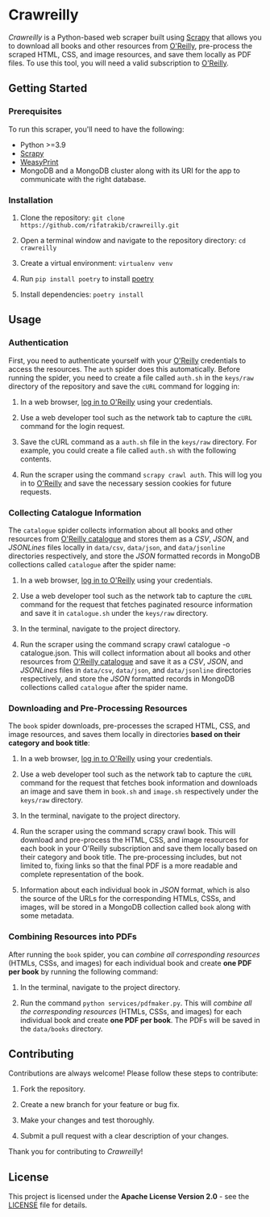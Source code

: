 # Crawreilly

*Crawreilly* is a Python-based web scraper built using [Scrapy](https://scrapy.org/) that allows you to download all books and other resources from [O'Reilly](https://www.oreilly.com/), pre-process the scraped HTML, CSS, and image resources, and save them locally as PDF files. To use this tool, you will need a valid subscription to [O'Reilly](https://www.oreilly.com/).


## Getting Started

### Prerequisites

To run this scraper, you'll need to have the following:

* Python >=3.9
* [Scrapy](https://scrapy.org/)
* [WeasyPrint](https://weasyprint.org/)
* MongoDB and a MongoDB cluster along with its URI for the app to communicate with the right database.


### Installation

1. Clone the repository: `git clone https://github.com/rifatrakib/crawreilly.git`

2. Open a terminal window and navigate to the repository directory: `cd crawreilly`

3. Create a virtual environment: `virtualenv venv`

4. Run `pip install poetry` to install [poetry](https://python-poetry.org/)

5. Install dependencies: `poetry install`


## Usage

### Authentication

First, you need to authenticate yourself with your [O'Reilly](https://www.oreilly.com/) credentials to access the resources. The `auth` spider does this automatically. Before running the spider, you need to create a file called `auth.sh` in the `keys/raw` directory of the repository and save the `cURL` command for logging in:

1. In a web browser, [log in to O'Reilly](https://www.oreilly.com/member/login/) using your credentials.

2. Use a web developer tool such as the network tab to capture the `cURL` command for the login request.

3. Save the cURL command as a `auth.sh` file in the `keys/raw` directory. For example, you could create a file called `auth.sh` with the following contents.

4. Run the scraper using the command `scrapy crawl auth`. This will log you in to [O'Reilly](https://www.oreilly.com/) and save the necessary session cookies for future requests.


### Collecting Catalogue Information

The `catalogue` spider collects information about all books and other resources from [O'Reilly catalogue](https://learning.oreilly.com/topics/) and stores them as a *CSV*, *JSON*, and *JSONLines* files locally in `data/csv`, `data/json`, and `data/jsonline` directories respectively, and store the *JSON* formatted records in MongoDB collections called `catalogue` after the spider name:

1. In a web browser, [log in to O'Reilly](https://www.oreilly.com/member/login/) using your credentials.

2. Use a web developer tool such as the network tab to capture the `cURL` command for the request that fetches paginated resource information and save it in `catalogue.sh` under the `keys/raw` directory.

3. In the terminal, navigate to the project directory.

4. Run the scraper using the command scrapy crawl catalogue -o catalogue.json. This will collect information about all books and other resources from [O'Reilly catalogue](https://learning.oreilly.com/topics/) and save it as a *CSV*, *JSON*, and *JSONLines* files in `data/csv`, `data/json`, and `data/jsonline` directories respectively, and store the *JSON* formatted records in MongoDB collections called `catalogue` after the spider name.


### Downloading and Pre-Processing Resources

The `book` spider downloads, pre-processes the scraped HTML, CSS, and image resources, and saves them locally in directories **based on their category and book title**:

1. In a web browser, [log in to O'Reilly](https://www.oreilly.com/member/login/) using your credentials.

2. Use a web developer tool such as the network tab to capture the `cURL` command for the request that fetches book information and downloads an image and save them in `book.sh` and `image.sh` respectively under the `keys/raw` directory.

3. In the terminal, navigate to the project directory.

4. Run the scraper using the command scrapy crawl book. This will download and pre-process the HTML, CSS, and image resources for each book in your O'Reilly subscription and save them locally based on their category and book title. The pre-processing includes, but not limited to, fixing links so that the final PDF is a more readable and complete representation of the book.

5. Information about each individual book in *JSON* format, which is also the source of the URLs for the corresponding HTMLs, CSSs, and images, will be stored in a MongoDB collection called `book` along with some metadata.


### Combining Resources into PDFs

After running the `book` spider, you can *combine all corresponding resources* (HTMLs, CSSs, and images) for each individual book and create **one PDF per book** by running the following command:

1. In the terminal, navigate to the project directory.

2. Run the command `python services/pdfmaker.py`. This will *combine all the corresponding resources* (HTMLs, CSSs, and images) for each individual book and create **one PDF per book**. The PDFs will be saved in the `data/books` directory.


## Contributing

Contributions are always welcome! Please follow these steps to contribute:

1. Fork the repository.

2. Create a new branch for your feature or bug fix.

3. Make your changes and test thoroughly.

4. Submit a pull request with a clear description of your changes.

Thank you for contributing to *Crawreilly*!


## License

This project is licensed under the **Apache License Version 2.0** - see the [LICENSE](https://github.com/rifatrakib/crawreilly/blob/master/LICENSE) file for details.
